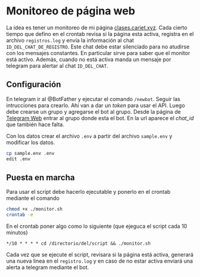 # Monitoreo de página web

La idea es tener un monitoreo de mi página [clases.cariet.xyz](clases.cariet.xyz).
Cada cierto tiempo que defino en el crontab revisa si la página esta activa, registra en el archivo `registros.log` y envía la información al chat `ID_DEL_CHAT_DE_REGISTRO`. Este chat debe estar silenciado para no atudirse con los mensajes constantes. En particular sirve para saber que el monitor está actívo.
Además, cuando no está activa manda un mensaje por telegram para alertar al chat `ID_DEL_CHAT`. 

## Configuración

En telegram ir al @BotFather y ejecutar el comando `/newbot`. Seguir las intrucciones para crearlo.
Ahí van a dar un *token* para usar el API. 
Luego debe crearse un grupo y agregarse el bot al grupo. Desde la página de [Telegram Web](web.telegram.org) entrar al grupo donde esta el bot. En la url aparece el *chat_id* que también hace falta.

Con los datos crear el archivo `.env` a partir del archivo `sample.env` y modificar los datos.
```bash
cp sample.env .env
edit .env
```

## Puesta en marcha

Para usar el script debe hacerlo ejecutable y ponerlo en el crontab mediante el comando
```bash
chmod +x ./monitor.sh
crontab -e
```
En el crontab poner algo como lo siguiente (que ejeguca el script cada 10 minutos)

```crontab
*/10 * * * * cd /directorio/del/script && ./monitor.sh
```

Cada vez que se ejecute el script, revisara si la página está activa, generará una nueva linea en el `registro.log` y en caso de no estar activa enviará una alerta a telegram mediante el bot.
